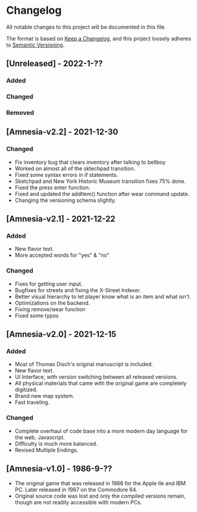 # Changelog
All notable changes to this project will be documented in this file.

The format is based on [Keep a Changelog](https://keepachangelog.com/en/1.0.0/),
and this project loosely adheres to [Semantic Versioning](https://semver.org/spec/v2.0.0.html).

## [Unreleased] - 2022-1-?? 
### Added


### Changed


### Removed

## [Amnesia-v2.2] - 2021-12-30
### Changed
- Fix inventory bug that clears inventory after talking to bellboy
- Worked on almost all of the sktechpad transition. 
- Fixed some syntax errors in if statements.
- Sketchpad and New York Historic Museum transition fixes 75% done.
- Fixed the press enter function.
- Fixed and updated the addItem() function after wear command update.
- Changing the versioning schema slightly.

## [Amnesia-v2.1] - 2021-12-22
### Added
- New flavor text.
- More accepted words for "yes" & "no"

### Changed
- Fixes for getting user input.
- Bugfixes for streets and fixing the X-Street Indexer.
- Better visual hierarchy to let player know what is an item and what isn't.
- Optimizations on the backend.
- Fixing remove/wear function
- Fixed some typos


## [Amnesia-v2.0] - 2021-12-15
### Added
- Most of Thomas Disch's original manuscript is included.
- New flavor text.
- UI Interface, with version switching between all released versions.
- All physical materials that came with the original game are completely digitized.
- Brand new map system.
- Fast traveling.

### Changed
- Complete overhaul of code base into a more modern day language for the web, Javascript.
- Difficulty is much more balanced.
- Revised Multiple Endings.

## [Amnesia-v1.0] - 1986-9-??
- The original game that was released in 1986 for the Apple IIe and IBM PC. Later released in 1987 on the Commodore 64.
- Original source code was lost and only the compiled versions remain, though are not readily accessible with modern PCs.